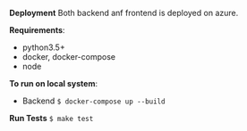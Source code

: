 **Deployment**
Both backend anf frontend is deployed on azure.


**Requirements**:
 - python3.5+
 - docker, docker-compose
 - node

**To run on local system**: 
* Backend
```$ docker-compose up --build ```

**Run Tests**
   ```$ make test```
